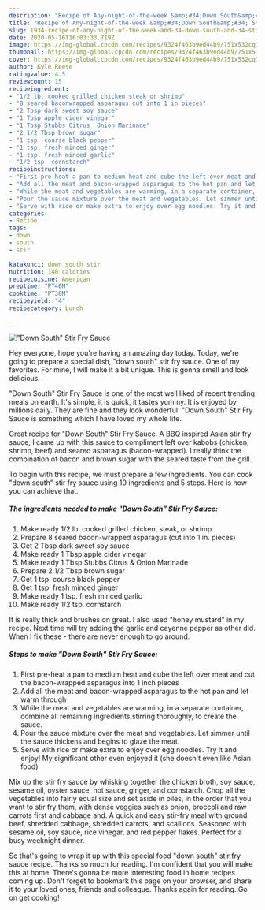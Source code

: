 ```yaml
---
description: "Recipe of Any-night-of-the-week &amp;#34;Down South&amp;#34; Stir Fry Sauce"
title: "Recipe of Any-night-of-the-week &amp;#34;Down South&amp;#34; Stir Fry Sauce"
slug: 1934-recipe-of-any-night-of-the-week-and-34-down-south-and-34-stir-fry-sauce
date: 2020-05-16T16:03:33.719Z
image: https://img-global.cpcdn.com/recipes/9324f463b9ed44b9/751x532cq70/down-south-stir-fry-sauce-recipe-main-photo.jpg
thumbnail: https://img-global.cpcdn.com/recipes/9324f463b9ed44b9/751x532cq70/down-south-stir-fry-sauce-recipe-main-photo.jpg
cover: https://img-global.cpcdn.com/recipes/9324f463b9ed44b9/751x532cq70/down-south-stir-fry-sauce-recipe-main-photo.jpg
author: Kyle Reese
ratingvalue: 4.5
reviewcount: 15
recipeingredient:
- "1/2 lb. cooked grilled chicken steak or shrimp"
- "8 seared baconwrapped asparagus cut into 1 in pieces"
- "2 Tbsp dark sweet soy sauce"
- "1 Tbsp apple cider vinegar"
- "1 Tbsp Stubbs Citrus  Onion Marinade"
- "2 1/2 Tbsp brown sugar"
- "1 tsp. course black pepper"
- "1 tsp. fresh minced ginger"
- "1 tsp. fresh minced garlic"
- "1/2 tsp. cornstarch"
recipeinstructions:
- "First pre-heat a pan to medium heat and cube the left over meat and cut the bacon-wrapped asparagus into 1 inch pieces"
- "Add all the meat and bacon-wrapped asparagus to the hot pan and let warm through"
- "While the meat and vegetables are warming, in a separate container, combine all remaining ingredients,stirring thoroughly, to create the sauce."
- "Pour the sauce mixture over the meat and vegetables. Let simmer until the sauce thickens and begins to glaze the meat."
- "Serve with rice or make extra to enjoy over egg noodles. Try it and enjoy! My significant other even enjoyed it (she doesn&#39;t even like Asian food)"
categories:
- Recipe
tags:
- down
- south
- stir

katakunci: down south stir 
nutrition: 148 calories
recipecuisine: American
preptime: "PT40M"
cooktime: "PT38M"
recipeyield: "4"
recipecategory: Lunch

---
```



![&#34;Down South&#34; Stir Fry Sauce](https://img-global.cpcdn.com/recipes/9324f463b9ed44b9/751x532cq70/down-south-stir-fry-sauce-recipe-main-photo.jpg)

Hey everyone, hope you're having an amazing day today. Today, we're going to prepare a special dish, &#34;down south&#34; stir fry sauce. One of my favorites. For mine, I will make it a bit unique. This is gonna smell and look delicious.

&#34;Down South&#34; Stir Fry Sauce is one of the most well liked of recent trending meals on earth. It's simple, it is quick, it tastes yummy. It is enjoyed by millions daily. They are fine and they look wonderful. &#34;Down South&#34; Stir Fry Sauce is something which I have loved my whole life.

Great recipe for &#34;Down South&#34; Stir Fry Sauce. A BBQ inspired Asian stir fry sauce, I came up with this sauce to compliment left over kabobs (chicken, shrimp, beef) and seared asparagus (bacon-wrapped). I really think the combination of bacon and brown sugar with the seared taste from the grill.


To begin with this recipe, we must prepare a few ingredients. You can cook &#34;down south&#34; stir fry sauce using 10 ingredients and 5 steps. Here is how you can achieve that.

<!--inarticleads1-->

##### The ingredients needed to make &#34;Down South&#34; Stir Fry Sauce:

1. Make ready 1/2 lb. cooked grilled chicken, steak, or shrimp
1. Prepare 8 seared bacon-wrapped asparagus (cut into 1 in. pieces)
1. Get 2 Tbsp dark sweet soy sauce
1. Make ready 1 Tbsp apple cider vinegar
1. Make ready 1 Tbsp Stubbs Citrus &amp; Onion Marinade
1. Prepare 2 1/2 Tbsp brown sugar
1. Get 1 tsp. course black pepper
1. Get 1 tsp. fresh minced ginger
1. Make ready 1 tsp. fresh minced garlic
1. Make ready 1/2 tsp. cornstarch


It is really thick and brushes on great. I also used &#34;honey mustard&#34; in my recipe. Next time will try adding the garlic and cayenne pepper as other did. When I fix these - there are never enough to go around. 

<!--inarticleads2-->

##### Steps to make &#34;Down South&#34; Stir Fry Sauce:

1. First pre-heat a pan to medium heat and cube the left over meat and cut the bacon-wrapped asparagus into 1 inch pieces
1. Add all the meat and bacon-wrapped asparagus to the hot pan and let warm through
1. While the meat and vegetables are warming, in a separate container, combine all remaining ingredients,stirring thoroughly, to create the sauce.
1. Pour the sauce mixture over the meat and vegetables. Let simmer until the sauce thickens and begins to glaze the meat.
1. Serve with rice or make extra to enjoy over egg noodles. Try it and enjoy! My significant other even enjoyed it (she doesn&#39;t even like Asian food)


Mix up the stir fry sauce by whisking together the chicken broth, soy sauce, sesame oil, oyster sauce, hot sauce, ginger, and cornstarch. Chop all the vegetables into fairly equal size and set aside in piles, in the order that you want to stir fry them, with dense veggies such as onion, broccoli and raw carrots first and cabbage and. A quick and easy stir-fry meal with ground beef, shredded cabbage, shredded carrots, and scallions. Seasoned with sesame oil, soy sauce, rice vinegar, and red pepper flakes. Perfect for a busy weeknight dinner. 

So that's going to wrap it up with this special food &#34;down south&#34; stir fry sauce recipe. Thanks so much for reading. I'm confident that you will make this at home. There's gonna be more interesting food in home recipes coming up. Don't forget to bookmark this page on your browser, and share it to your loved ones, friends and colleague. Thanks again for reading. Go on get cooking!
